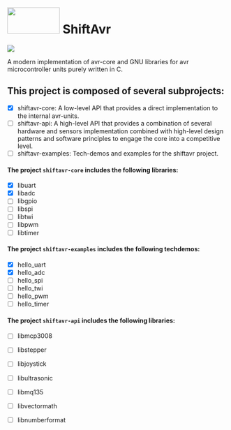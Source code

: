 # <img src="https://user-images.githubusercontent.com/60224159/230797593-dafd6c8f-17fc-401f-a766-1461a048430f.png" width="120" height="60"> ShiftAvr
[![](https://github.com/Software-Hardware-Codesign/ShiftAvr/actions/workflows/build-shiftavrcore.yml/badge.svg)](https://software-hardware-codesign.github.io/ShiftAvr/)

A modern implementation of avr-core and GNU libraries for avr microcontroller units purely written in C.

## This project is composed of several subprojects: 
- [x] shiftavr-core: A low-level API that provides a direct implementation to the internal avr-units.
- [ ] shiftavr-api: A high-level API that provides a combination of several hardware and sensors implementation combined with high-level design patterns and software principles to engage the core into a competitive level.
- [ ] shiftavr-examples: Tech-demos and examples for the shiftavr project.

#### The project `shiftavr-core` includes the following libraries: 
- [x] libuart
- [x] libadc
- [ ] libgpio
- [ ] libspi
- [ ] libtwi
- [ ] libpwm
- [ ] libtimer

#### The project `shiftavr-examples` includes the following techdemos: 
- [x] hello_uart
- [x] hello_adc
- [ ] hello_spi
- [ ] hello_twi
- [ ] hello_pwm
- [ ] hello_timer

#### The project `shiftavr-api` includes the following libraries: 
- [ ] libmcp3008
- [ ] libstepper
- [ ] libjoystick
- [ ] libultrasonic
- [ ] libmq135
- [ ] libvectormath
- [ ] libnumberformat

